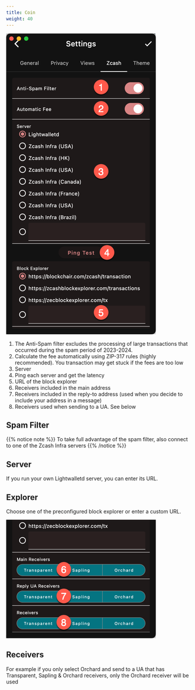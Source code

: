 ```yaml
---
title: Coin
weight: 40
---
```


![](2024-03-10_22-38-30.png)

1. The Anti-Spam filter excludes the processing
of large transactions that occurred during
the spam period of 2023-2024. 
1. Calculate the fee automatically using ZIP-317
rules (highly recommended). You transaction
may get stuck if the fees are too low
1. Server
1. Ping each server and get the latency
1. URL of the block explorer
1. Receivers included in the main address
1. Receivers included in the reply-to address (used
when you decide to include your address in a 
message)
1. Receivers used when sending to a UA. See
below

## Spam Filter

{{% notice note %}}
To take full
advantage of the spam filter, 
also connect to one of the
Zcash Infra servers
{{% /notice %}}

## Server

If you run your own Lightwalletd server,
you can enter its URL.

## Explorer

Choose one of the preconfigured block explorer
or enter a custom URL.

![](2024-03-10_22-39-06.png)

## Receivers
For example
if you only select Orchard and send to a UA
that has Transparent, Sapling & Orchard receivers,
only the Orchard receiver will be used